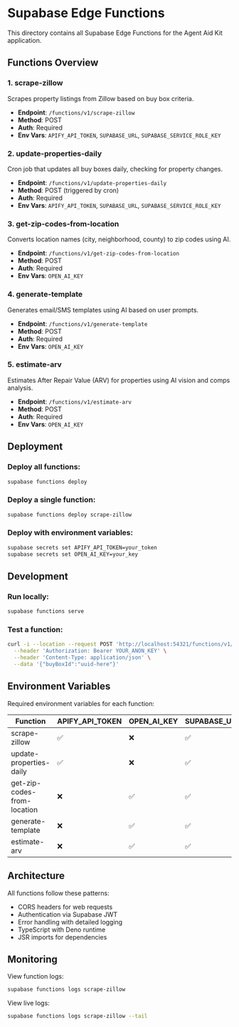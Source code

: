 # Supabase Edge Functions

This directory contains all Supabase Edge Functions for the Agent Aid Kit application.

## Functions Overview

### 1. **scrape-zillow**
Scrapes property listings from Zillow based on buy box criteria.
- **Endpoint**: `/functions/v1/scrape-zillow`
- **Method**: POST
- **Auth**: Required
- **Env Vars**: `APIFY_API_TOKEN`, `SUPABASE_URL`, `SUPABASE_SERVICE_ROLE_KEY`

### 2. **update-properties-daily**
Cron job that updates all buy boxes daily, checking for property changes.
- **Endpoint**: `/functions/v1/update-properties-daily`
- **Method**: POST (triggered by cron)
- **Auth**: Required
- **Env Vars**: `APIFY_API_TOKEN`, `SUPABASE_URL`, `SUPABASE_SERVICE_ROLE_KEY`

### 3. **get-zip-codes-from-location**
Converts location names (city, neighborhood, county) to zip codes using AI.
- **Endpoint**: `/functions/v1/get-zip-codes-from-location`
- **Method**: POST
- **Auth**: Required
- **Env Vars**: `OPEN_AI_KEY`

### 4. **generate-template**
Generates email/SMS templates using AI based on user prompts.
- **Endpoint**: `/functions/v1/generate-template`
- **Method**: POST
- **Auth**: Required
- **Env Vars**: `OPEN_AI_KEY`

### 5. **estimate-arv**
Estimates After Repair Value (ARV) for properties using AI vision and comps analysis.
- **Endpoint**: `/functions/v1/estimate-arv`
- **Method**: POST
- **Auth**: Required
- **Env Vars**: `OPEN_AI_KEY`

## Deployment

### Deploy all functions:
```bash
supabase functions deploy
```

### Deploy a single function:
```bash
supabase functions deploy scrape-zillow
```

### Deploy with environment variables:
```bash
supabase secrets set APIFY_API_TOKEN=your_token
supabase secrets set OPEN_AI_KEY=your_key
```

## Development

### Run locally:
```bash
supabase functions serve
```

### Test a function:
```bash
curl -i --location --request POST 'http://localhost:54321/functions/v1/scrape-zillow' \
  --header 'Authorization: Bearer YOUR_ANON_KEY' \
  --header 'Content-Type: application/json' \
  --data '{"buyBoxId":"uuid-here"}'
```

## Environment Variables

Required environment variables for each function:

| Function | APIFY_API_TOKEN | OPEN_AI_KEY | SUPABASE_URL | SUPABASE_SERVICE_ROLE_KEY |
|----------|----------------|-------------|--------------|---------------------------|
| scrape-zillow | ✅ | ❌ | ✅ | ✅ |
| update-properties-daily | ✅ | ❌ | ✅ | ✅ |
| get-zip-codes-from-location | ❌ | ✅ | ✅ | ✅ |
| generate-template | ❌ | ✅ | ✅ | ✅ |
| estimate-arv | ❌ | ✅ | ✅ | ✅ |

## Architecture

All functions follow these patterns:
- CORS headers for web requests
- Authentication via Supabase JWT
- Error handling with detailed logging
- TypeScript with Deno runtime
- JSR imports for dependencies

## Monitoring

View function logs:
```bash
supabase functions logs scrape-zillow
```

View live logs:
```bash
supabase functions logs scrape-zillow --tail
```


